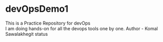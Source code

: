 # devOpsDemo1
This is a Practice Repository for devOps
<br>
I am doing hands-on for all the devops tools one by one.
Author - Komal Sawalakhegit status


